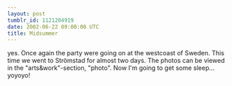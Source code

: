 ```yaml
---
layout: post
tumblr_id: 1121204919
date: 2002-06-22 09:00:00 UTC
title: Midsummer
---
```


yes. Once again the party were going on at the westcoast of Sweden. This time we went to Strömstad for almost two days. The photos can be viewed in the "arts&work"-section, "photo". Now I'm going to get some sleep... yoyoyo!
